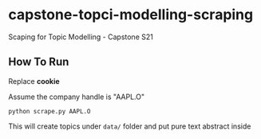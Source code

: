 # capstone-topci-modelling-scraping

Scaping for Topic Modelling - Capstone S21

## How To Run

Replace **cookie**

Assume the company handle is "AAPL.O"

```
python scrape.py AAPL.O
```

This will create topics under `data/` folder and put pure text abstract inside
